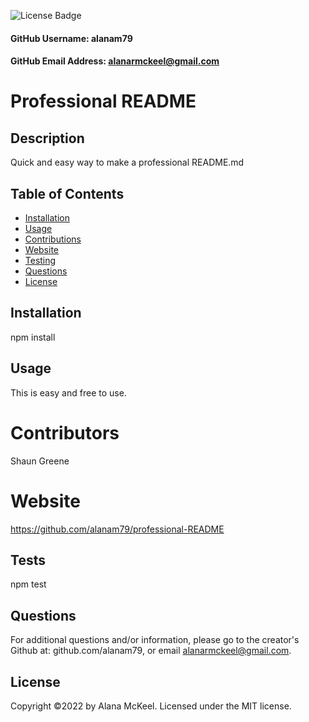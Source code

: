 
  ![License Badge](https://img.shields.io/badge/License-MIT-green.svg)

  #### GitHub Username: alanam79

  #### GitHub Email Address: alanarmckeel@gmail.com

  # Professional README

  ## Description
  Quick and easy way to make a professional README.md

  ## Table of Contents
  * [Installation](#installation)
  * [Usage](#usage)
  * [Contributions](#contributions)
  * [Website](#website)
  * [Testing](#testing)
  * [Questions](#questions)
  * [License](#license)

  ## Installation
  npm install

  ## Usage
  This is easy and free to use. 

  # Contributors
  Shaun Greene

  # Website
  https://github.com/alanam79/professional-README

  ## Tests
  npm test

  ## Questions
  For additional questions and/or information, please go to the creator's Github at: github.com/alanam79, or email alanarmckeel@gmail.com.


  ## License
  Copyright &copy;2022 by Alana McKeel.
  Licensed under the MIT license.
  